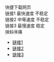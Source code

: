 快捷下载网页<br />
链接1 最快速度 不稳定<br />
链接2 中等速度 不稳定<br />
链接3 最慢速度 稳定<br />
抹蚪🉐痛<br />
* [链接1](http://bbb.gm88888888.com/o_1ejd0e83f1bv139q1465cj514nha.mp4)
* [链接2](https://onedrive.gimhoy.com/1drv/aHR0cHM6Ly8xZHJ2Lm1zL3YvcyFBbmoxU2JnUUdqVHhobERzX1hSRy04a1Z2dEx1.mp4)
* [链接3](https://cxk233.github.io/IMG_4350.mp4)
